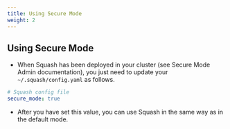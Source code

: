 ```yaml
---
title: Using Secure Mode
weight: 2
---
```


## Using Secure Mode

- When Squash has been deployed in your cluster (see Secure Mode Admin documentation), you just need to update your `~/.squash/config.yaml` as follows.
```yaml
# Squash config file
secure_mode: true
```
- After you have set this value, you can use Squash in the same way as in the default mode.
